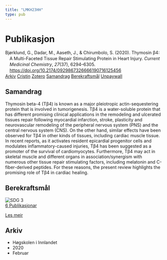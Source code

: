 ```yaml
---
title: "LMKH23HH"
type: pub
---
```

<h1>Publikasjon</h1>
<article id="csl-bib-container-LMKH23HH" class="csl-bib-container">
  <div class="csl-bib-body" style="line-height: 1.35; padding-left: 1em; text-indent:-1em;">
  <div class="csl-entry">Bj&#xF8;rklund, G., Dadar, M., Aaseth, J., &amp; Chirumbolo, S. (2020). Thymosin &#x3B2;4: A Multi-Faceted Tissue Repair Stimulating Protein in Heart Injury. <i>Current Medicinal Chemistry</i>, <i>27</i>(37), 6294&#x2013;6305. <a href="https://doi.org/10.2174/0929867326666190716125456">https://doi.org/10.2174/0929867326666190716125456</a></div>
</div>
  <div class="csl-bib-buttons">
    <a href="#taxonomy-article-LMKH23HH" class="csl-bib-button">Arkiv</a>
    <a href="https://app.cristin.no/results/show.jsf?id=1790073" alt="Cristin URL" class="csl-bib-button">Cristin</a>
    <a href="http://zotero.org/groups/5402882/items/LMKH23HH" alt="Zotero URL" class="csl-bib-button">Zotero</a>
    <a href="#abstract-article-LMKH23HH" class="csl-bib-button">Samandrag</a>
    <a href="#sdg-article-LMKH23HH" class="csl-bib-button">Berekraftsmål</a>
    <a href="https://doi.org/10.2174/0929867326666190716125456" class="csl-bib-button">Unpaywall</a>
  </div>
  <div id="csl-bib-meta-container-LMKH23HH"></div>
</article>
<div id="csl-bib-meta-LMKH23HH" class="csl-bib-meta">
  <article id="abstract-article-LMKH23HH" class="abstract-article">
    <h1>Samandrag</h1>
    Thymosin beta-4 (Tβ4) is known as a major pleiotropic actin-sequestering protein that is involved in tumorigenesis. Tβ4 is a water-soluble protein that has different promising clinical applications in the remodeling and ulcerated tissues repair following myocardial infarction, stroke, plasticity and neurovascular remodeling of the peripheral nervous system (PNS) and the central nervous system (CNS). On the other hand, similar effects have been observed for Tβ4 in other kinds of tissues, including cardiac muscle tissue. In recent reports, as it activates resident epicardial progenitor cells and modulates inflammatory-caused injuries, Tβ4 has been suggested as a promoter of the survival of cardiomyocytes. Furthermore, Tβ4 may act in skeletal muscle and different organs in association/synergism with numerous other tissue repair stimulating factors, including melatonin and C-fiber-derived peptides. For these reasons, the present review highlights the promising role of Tβ4 in cardiac healing.
  </article>
  <article id="sdg-article-LMKH23HH" class="sdg-article">
    <h1>Berekraftsmål</h1>
    <div class="sdg-container"><div id="sdg3" class="sdg"> <img src="{{< params subfolder >}}images/sdg/sdg03_no.png" class="image" alt="SDG 3"> <div class="sdg-overlay"> <a href="{{< params subfolder >}}no/archive/?sdg=3#archive" class="sdg-publication-count"><span>6</span> Publikasjonar</a> <p><a href="NA" class="sdg-read-more">Les meir</a></p> </div> </div></div>
  </article>
  <article id="taxonomy-article-LMKH23HH" class="taxonomy-article">
    <h1>Arkiv</h1>
    <ul>
      <li>Høgskolen i Innlandet</li>
      <li>2020</li>
      <li>Februar</li>
    </ul>
  </article>
</div>
